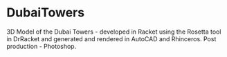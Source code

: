 # DubaiTowers
3D Model of the Dubai Towers - developed in Racket using the Rosetta tool in DrRacket and generated and rendered in AutoCAD and Rhinceros. Post production - Photoshop.

